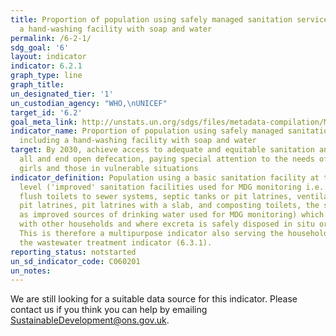 ```yaml
---
title: Proportion of population using safely managed sanitation services, including
  a hand-washing facility with soap and water
permalink: /6-2-1/
sdg_goal: '6'
layout: indicator
indicator: 6.2.1
graph_type: line
graph_title:
un_designated_tier: '1'
un_custodian_agency: "WHO,\nUNICEF"
target_id: '6.2'
goal_meta_link: http://unstats.un.org/sdgs/files/metadata-compilation/Metadata-Goal-6.pdf
indicator_name: Proportion of population using safely managed sanitation services,
  including a hand-washing facility with soap and water
target: By 2030, achieve access to adequate and equitable sanitation and hygiene for
  all and end open defecation, paying special attention to the needs of women and
  girls and those in vulnerable situations
indicator_definition: Population using a basic sanitation facility at the household
  level ('improved' sanitation facilities used for MDG monitoring i.e. flush or pour
  flush toilets to sewer systems, septic tanks or pit latrines, ventilated improved
  pit latrines, pit latrines with a slab, and composting toilets, the same categories
  as improved sources of drinking water used for MDG monitoring) which is not shared
  with other households and where excreta is safely disposed in situ or treated off-site.
  This is therefore a multipurpose indicator also serving the household element of
  the wastewater treatment indicator (6.3.1).
reporting_status: notstarted
un_sd_indicator_code: C060201
un_notes:
---
```


We are still looking for a suitable data source for this indicator. Please contact us if you think you can help by emailing <a href="mailto:SustainableDevelopment@ons.gov.uk">SustainableDevelopment@ons.gov.uk</a>.


